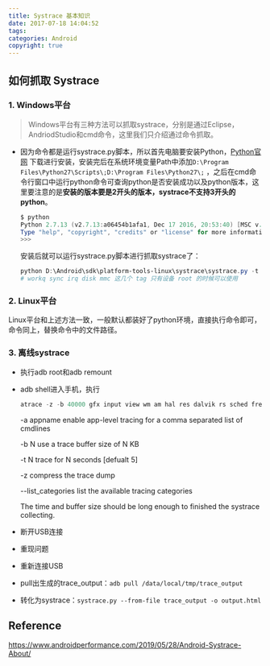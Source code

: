 ```yaml
---
title: Systrace 基本知识
date: 2017-07-18 14:04:52
tags:
categories: Android
copyright: true
---
```


## 如何抓取 Systrace

### 1. Windows平台

> Windows平台有三种方法可以抓取systrace，分别是通过Eclipse，AndriodStudio和cmd命令，这里我们只介绍通过命令抓取。

<!--more-->

- 因为命令都是运行systrace.py脚本，所以首先电脑要安装Python，[Python官网](https://www.python.org/downloads/) 下载进行安装，安装完后在系统环境变量Path中添加`D:\Program Files\Python27\Scripts\;D:\Program Files\Python27\;` ，之后在cmd命令行窗口中运行python命令可查询python是否安装成功以及python版本，这里要注意的是**安装的版本要是2开头的版本，systrace不支持3开头的python**。

  ``` powershell
  $ python
  Python 2.7.13 (v2.7.13:a06454b1afa1, Dec 17 2016, 20:53:40) [MSC v.1500 64 bit (AMD64)] on win32
  Type "help", "copyright", "credits" or "license" for more information.
  >>>
  ```

  安装后就可以运行systrace.py脚本进行抓取systrace了：

  ``` powershell
  python D:\Android\sdk\platform-tools-linux\systrace\systrace.py -t 10 -o D:\debug\systrace\systrace.html gfx input webview view wm am sm audio video camera hal app res dalvik rs power sched freq idle load workq sync irq disk mmc
  # workq sync irq disk mmc 这几个 tag 只有设备 root 的时候可以使用
  ```

### 2. Linux平台

Linux平台和上述方法一致，一般默认都装好了python环境，直接执行命令即可，命令同上，替换命令中的文件路径。

### 3. 离线systrace

- 执行adb root和adb remount

- adb shell进入手机，执行

  ``` powershell
  atrace -z -b 40000 gfx input view wm am hal res dalvik rs sched freq idle load disk mmc -t 15 > /data/local/tmp/trace_output &
  ```

  -a appname enable app-level tracing for a comma separated list of cmdlines

  -b N use a trace buffer size of N KB

  -t N trace for N seconds [defualt 5]

  -z compress the trace dump

  --list_categories list the available tracing categories

  The time and buffer size should be long enough to finished the systrace collecting.

- 断开USB连接

- 重现问题

- 重新连接USB

- pull出生成的trace_output：`adb pull /data/local/tmp/trace_output` 

- 转化为systrace：`systrace.py --from-file trace_output -o output.html` 








## Reference

https://www.androidperformance.com/2019/05/28/Android-Systrace-About/